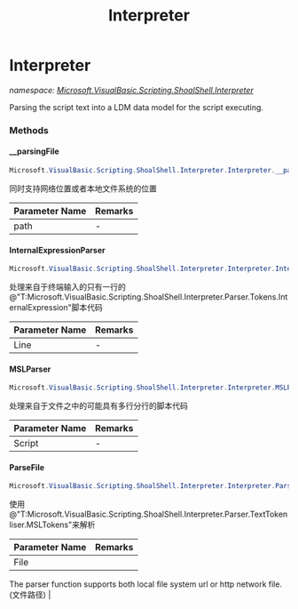 ﻿---
title: Interpreter
---

# Interpreter
_namespace: [Microsoft.VisualBasic.Scripting.ShoalShell.Interpreter](N-Microsoft.VisualBasic.Scripting.ShoalShell.Interpreter.html)_

Parsing the script text into a LDM data model for the script executing.

### Methods

#### __parsingFile
```csharp
Microsoft.VisualBasic.Scripting.ShoalShell.Interpreter.Interpreter.__parsingFile(System.String)
```
同时支持网络位置或者本地文件系统的位置

|Parameter Name|Remarks|
|--------------|-------|
|path|-|


#### InternalExpressionParser
```csharp
Microsoft.VisualBasic.Scripting.ShoalShell.Interpreter.Interpreter.InternalExpressionParser(System.String)
```
处理来自于终端输入的只有一行的@"T:Microsoft.VisualBasic.Scripting.ShoalShell.Interpreter.Parser.Tokens.InternalExpression"脚本代码

|Parameter Name|Remarks|
|--------------|-------|
|Line|-|


#### MSLParser
```csharp
Microsoft.VisualBasic.Scripting.ShoalShell.Interpreter.Interpreter.MSLParser(System.String)
```
处理来自于文件之中的可能具有多行分行的脚本代码

|Parameter Name|Remarks|
|--------------|-------|
|Script|-|


#### ParseFile
```csharp
Microsoft.VisualBasic.Scripting.ShoalShell.Interpreter.Interpreter.ParseFile(System.String)
```
使用@"T:Microsoft.VisualBasic.Scripting.ShoalShell.Interpreter.Parser.TextTokenliser.MSLTokens"来解析

|Parameter Name|Remarks|
|--------------|-------|
|File|
 The parser function supports both local file system url or http network file.
 (文件路径)
 |





